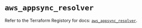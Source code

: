 # `aws_appsync_resolver`

Refer to the Terraform Registory for docs: [`aws_appsync_resolver`](https://registry.terraform.io/providers/hashicorp/aws/3.76.1/docs/resources/appsync_resolver).
